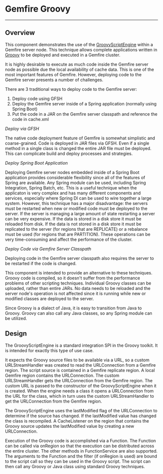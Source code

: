 # Gemfire Groovy
---
## Overview
This component demonstrates the use of the [GroovyScriptEngine](http://www.groovy-lang.org/integrating.html#_groovyscriptengine) within a Gemfire server node.  This technique allows complete applications written in [Groovy](http://www.groovy-lang.org) to be deployed and executed in a Gemfire cluster.

It is highly desirable to execute as much code inside the Gemfire server node as possible due the local availability of cache data.  This is one of the most important features of Gemfire.  However, deploying code to the Gemfire server presents a number of challenges.

There are 3 traditional ways to deploy code to the Gemfire server:

1. Deploy code using GFSH
2. Deploy the Gemfire server inside of a Spring application (normally using Spring Boot)
3. Put the code in a JAR on the Gemfire server classpath and reference the code in cache.xml

*Deploy via GFSH*

The native code deployment feature of Gemfire is somewhat simplistic and coarse-grained.  Code is deployed in JAR files via GFSH.  Even if a single method in a single class is changed the entire JAR file must be deployed.  This can complicate build and deploy processes and strategies.

*Deploy Spring Boot Application*

Deploying Gemfire server nodes embedded inside of a Spring Boot application provides considerable flexibility since all of the features of Spring are available.  Any Spring module can be used, including Spring Integration, Spring Batch, etc.  This is a useful technique when the applicaton is very complex and has many different components and services, especially where Spring DI can be used to wire together a large system.  However, this technique has a major disadvantage: the servers must be restarted when new or modified code must be deployed to the server.  If the server is managing a large amount of state restarting a server can be very expensive.  If the data is stored in a disk store it must be reloaded from disk.  If the data is not stored in a disk store it must be replicated to the server (for regions that are REPLICATE) or a rebalance must be used (for regions that are PARTITION).  These operations can be very time-consuming and affect the performance of the cluster.

*Deploy Code via Gemfire Server Classpath*

Deploying code in the Gemfire server classpath also requires the server to be restarted if the code is changed.

This component is intended to provide an alternative to these techniques.  Groovy code is compiled, so it doesn't suffer from the performance problems of other scripting techniques.  Individual Groovy classes can be uploaded, rather than entire JARs.  No data needs to be reloaded and the server node's operation is not affected since it is running while new or modified classes are deployed to the server.

Since Groovy is a dialect of Java, it is easy to transition from Java to Groovy.  Groovy can also call any Java classes, so any Spring module can be utilized.
## Design
The GroovyScriptEngine is a standard integration SPI in the Groovy toolkit.  It is intended for exactly this type of use case.

It expects the Groovy source files to be available via a URL, so a custom URLStreamHandler was created to read the URLConnection from a Gemfire region.  The script source is contained in a Gemfire replicate region.  A local Gemfire region contains the URLConnection.  The custom URLStreamHandler gets the URLConnection from the Gemfire region.  The custom URL is passed to the constructor of the GroovyScriptEngine when it is created.  When the engine needs a class it opens a URLConnection from the URL for the class, which in turn uses the custom URLStreamHandler to get the URLConnection from the Gemfire region.

The GroovyScriptEngine uses the lastModified flag of the URLConnection to determine if the source has changed.  If the lastModified value has changed the class is recompiled.  A CacheListener on the region that contains the Groovy source updates the lastModified value by creating a new URLConnection.

Execution of the Groovy code is accomplished via a Function.  The Function can be called via onRegion so that the execution can be distributed across the entire cluster.  The other methods in FunctionService are also supported.  The arguments to the Function and the filter (if onRegion is used) are bound to the script call so they can be used in the Groovy script.  The script can then call any Groovy or Java class using standard Groovy techniques. 